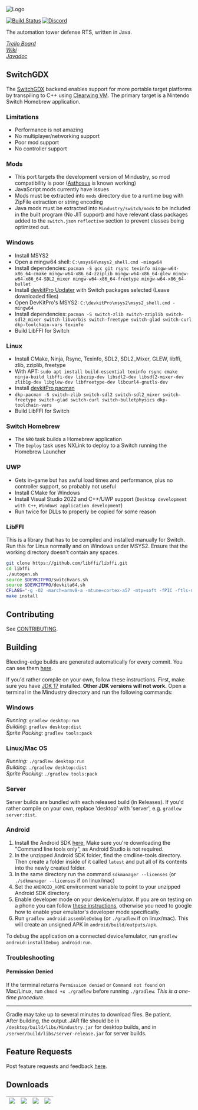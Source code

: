 ![Logo](core/assets-raw/sprites/ui/logo.png)

[![Build Status](https://github.com/Anuken/Mindustry/workflows/Tests/badge.svg?event=push)](https://github.com/Anuken/Mindustry/actions)
[![Discord](https://img.shields.io/discord/391020510269669376.svg?logo=discord&logoColor=white&logoWidth=20&labelColor=7289DA&label=Discord&color=17cf48)](https://discord.gg/mindustry)  

The automation tower defense RTS, written in Java.

_[Trello Board](https://trello.com/b/aE2tcUwF/mindustry-40-plans)_  
_[Wiki](https://mindustrygame.github.io/wiki)_  
_[Javadoc](https://mindustrygame.github.io/docs/)_ 

## SwitchGDX
The [SwitchGDX](https://github.com/TheLogicMaster/switch-gdx) backend enables support for more portable
target platforms by transpiling to C++ using [Clearwing VM](https://github.com/TheLogicMaster/clearwing-vm).
The primary target is a Nintendo Switch Homebrew application.

### Limitations
- Performance is not amazing
- No multiplayer/networking support
- Poor mod support
- No controller support

### Mods
- This port targets the development version of Mindustry, so mod compatibility is poor ([Asthosus](https://github.com/Catana791/Asthosus) is known working)
- JavaScript mods currently have issues
- Mods must be extracted into `mods` directory due to a runtime bug with ZipFile extraction or string encoding
- Java mods must be extracted into `Mindustry/switch/mods` to be included in the built program (No JIT support)
and have relevant class packages added to the `switch.json` `reflective` section to prevent classes being optimized out.

### Windows
- Install MSYS2
- Open a mingw64 shell: `C:\msys64\msys2_shell.cmd -mingw64`
- Install dependencies: `pacman -S gcc git rsync texinfo mingw-w64-x86_64-cmake mingw-w64-x86_64-zziplib mingw-w64-x86_64-glew mingw-w64-x86_64-SDL2_mixer mingw-w64-x86_64-freetype mingw-w64-x86_64-bullet`
- Install [devkitPro Updater](https://github.com/devkitPro/installer/releases/latest) with Switch packages selected (Leave downloaded files)
- Open DevKitPro's MSYS2: `C:\devkitPro\msys2\msys2_shell.cmd -mingw64`
- Install dependencies: `pacman -S switch-zlib switch-zziplib switch-sdl2_mixer switch-libvorbis switch-freetype switch-glad switch-curl dkp-toolchain-vars texinfo`
- Build LibFFI for Switch

### Linux
- Install CMake, Ninja, Rsync, Texinfo, SDL2, SDL2_Mixer, GLEW, libffi, zlib, zziplib, freetype
- With APT: `sudo apt install build-essential texinfo rsync cmake ninja-build libffi-dev libzzip-dev libsdl2-dev libsdl2-mixer-dev zlib1g-dev libglew-dev libfreetype-dev libcurl4-gnutls-dev`
- Install [devkitPro pacman](https://github.com/devkitPro/pacman/releases/tag/v1.0.2)
- `dkp-pacman -S switch-zlib switch-sdl2 switch-sdl2_mixer switch-freetype switch-glad switch-curl switch-bulletphysics dkp-toolchain-vars`
- Build LibFFI for Switch

### Switch Homebrew
- The `NRO` task builds a Homebrew application
- The `Deploy` task uses NXLink to deploy to a Switch running the Homebrew Launcher

### UWP
- Gets in-game but has awful load times and performance, plus no controller support, so probably not useful
- Install CMake for Windows
- Install Visual Studio 2022 and C++/UWP support (`Desktop development with C++`, `Windows application development`)
- Run twice for DLLs to properly be copied for some reason

### LibFFI
This is a library that has to be compiled and installed manually for Switch. Run this for Linux normally and on Windows under MSYS2. Ensure that the working directory doesn't contain any spaces.
```bash
git clone https://github.com/libffi/libffi.git
cd libffi
./autogen.sh
source $DEVKITPRO/switchvars.sh
source $DEVKITPRO/devkita64.sh
CFLAGS="-g -O2 -march=armv8-a -mtune=cortex-a57 -mtp=soft -fPIC -ftls-model=local-exec" CHOST=aarch64-none-elf ./configure --prefix="$DEVKITPRO/portlibs/switch" --host=aarch64-none-elf
make install
```

## Contributing

See [CONTRIBUTING](CONTRIBUTING.md).

## Building

Bleeding-edge builds are generated automatically for every commit. You can see them [here](https://github.com/Anuken/MindustryBuilds/releases).

If you'd rather compile on your own, follow these instructions.
First, make sure you have [JDK 17](https://adoptium.net/archive.html?variant=openjdk17&jvmVariant=hotspot) installed. **Other JDK versions will not work.** Open a terminal in the Mindustry directory and run the following commands:

### Windows

_Running:_ `gradlew desktop:run`  
_Building:_ `gradlew desktop:dist`  
_Sprite Packing:_ `gradlew tools:pack`

### Linux/Mac OS

_Running:_ `./gradlew desktop:run`  
_Building:_ `./gradlew desktop:dist`  
_Sprite Packing:_ `./gradlew tools:pack`

### Server

Server builds are bundled with each released build (in Releases). If you'd rather compile on your own, replace 'desktop' with 'server', e.g. `gradlew server:dist`.

### Android

1. Install the Android SDK [here.](https://developer.android.com/studio#command-tools) Make sure you're downloading the "Command line tools only", as Android Studio is not required.
2. In the unzipped Android SDK folder, find the cmdline-tools directory. Then create a folder inside of it called `latest` and put all of its contents into the newly created folder.
3. In the same directory run the command `sdkmanager --licenses` (or `./sdkmanager --licenses` if on linux/mac)
4. Set the `ANDROID_HOME` environment variable to point to your unzipped Android SDK directory.
5. Enable developer mode on your device/emulator. If you are on testing on a phone you can follow [these instructions](https://developer.android.com/studio/command-line/adb#Enabling), otherwise you need to google how to enable your emulator's developer mode specifically.
6. Run `gradlew android:assembleDebug` (or `./gradlew` if on linux/mac). This will create an unsigned APK in `android/build/outputs/apk`.

To debug the application on a connected device/emulator, run `gradlew android:installDebug android:run`.

### Troubleshooting

#### Permission Denied

If the terminal returns `Permission denied` or `Command not found` on Mac/Linux, run `chmod +x ./gradlew` before running `./gradlew`. *This is a one-time procedure.*

---

Gradle may take up to several minutes to download files. Be patient. <br>
After building, the output .JAR file should be in `/desktop/build/libs/Mindustry.jar` for desktop builds, and in `/server/build/libs/server-release.jar` for server builds.

## Feature Requests

Post feature requests and feedback [here](https://github.com/Anuken/Mindustry-Suggestions/issues/new/choose).

## Downloads

| [![](https://static.itch.io/images/badge.svg)](https://anuke.itch.io/mindustry)    |    [![](https://play.google.com/intl/en_us/badges/images/generic/en-play-badge.png)](https://play.google.com/store/apps/details?id=io.anuke.mindustry)   |    [![](https://fdroid.gitlab.io/artwork/badge/get-it-on.png)](https://f-droid.org/packages/io.anuke.mindustry)	| [![](https://flathub.org/assets/badges/flathub-badge-en.svg)](https://flathub.org/apps/details/com.github.Anuken.Mindustry)  
|---	|---	|---	|---	|
